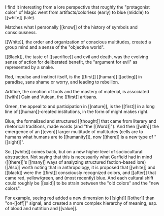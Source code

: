 I find it interesting from a lore perspective that roughly the "protagonist color" of Magic went from artifacts/colorless (early) to blue (middle) to [[white]] (late).

Matches what I personally [[know]] of the history of symbols and consciousness. 

[[White]], the order and organization of conscious multitudes, created a group mind and a sense of the "objective world". 

[[Black]], the taste of [[sacrifice]] and evil and death, was the evolving sense of action for deliberated benefit, the "argument for evil" as represented by a snake. 

Red, impulse and instinct itself, is the [[first]] [[human]] [[acting]] in paradise, sans shame or worry, and leading to rebellion. 

Artifice, the creation of tools and the mastery of material, is associated [[with]] Cain and Vulcan, the [[first]] artisans. 

Green, the appeal to and participation in [[nature]], is the [[first]] in a long line of [[human]]-created institutions, in the form of might makes right. 

Blue, the formalized and structured [[thought]] that came from literary and rhetorical traditions, made words (and "the [[Word]]"). And then [[with]] the emergence of an [[even]] larger multitude of multitudes (cells are to humans what humans are to [[humanity]]), now [[there]] is a new type of "[[sight]]". 

So, [[white]] comes back, but on a new higher level of sociocultural abstraction. Not saying that this is necessarily what Garfield had in mind ([[there]]'s [[many]] ways of analyzing structured faction-based lore) [[Also]] worth noting that in anthropology, it is proposed that [[white]] and [[black]] were the [[first]] consciously recognized colors, and [[after]] that came red, yellow/green, and (most recently) blue. And each cultural shift could roughly be [[said]] to be strain between the "old colors" and the "new colors". 

For example, seeing red added a new dimension to [[sight]] [[other]] than "on-[[off]]" signal, and created a more complex hierarchy of meaning, esp. of blood and nutrition and [[value]].